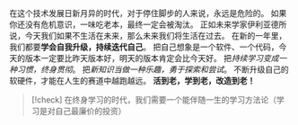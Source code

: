在这个技术发展日新月异的时代，对于停住脚步的人来说，永远是危险的。
如果你还没有危机意识，一味吃老本，最终一定会被淘汰。
正如未来学家伊利亚德所说，今天我们如果不生活在未来，那么未来我们将生活在过去。
在新的一年里，我们都要**学会自我升级，持续迭代自己**。
把自己想象是一个软件、一个代码，今天的版本一定要比昨天版本好，明天的版本肯定会比今天好。
把*持续学习变成一种习惯，终身贯彻*。
把*新知识当做一种乐趣，勇于探索和尝试*。
不断升级自己的软硬件，才能在人生的赛道中越跑越远。
**活到老，学到老，改造到老！**

> [!check]  在终身学习的时代，我们需要一个能伴随一生的学习方法论（学习是对自己最廉价的投资）

